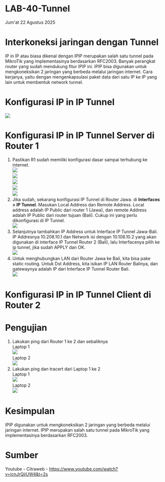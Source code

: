 # LAB-40-Tunnel  
Jum'at 22 Agustus 2025  
  
# Interkoneksi jaringan dengan Tunnel  
  IP in IP atau biasa dikenal dengan IPIP merupakan salah satu tunnel pada MikroTik yang implementasinya berdasarkan RFC2003. Banyak perangkat router yang sudah mendukung fitur IPIP ini. IPIP bisa digunakan untuk mengkoneksikan 2 jaringan yang berbeda melalui jaringan internet. Cara kerjanya, yaitu dengan mengenkapsulasi paket data dari satu IP ke IP yang lain untuk membentuk network tunnel.  

# Konfigurasi IP in IP Tunnel  
  
![](IMAGES/ipipipipip.png)  
  
# Konfigurasi IP in IP Tunnel Server di Router 1  
  
  1. Pastikan R1 sudah memiliki konfigurasi dasar sampai terhubung ke internet.  
![](IMAGES/client.png)  
![](IMAGES/addrlist.png)  
![](IMAGES/masq.png)  
![](IMAGES/pinggoogledotcom.png)  
![](IMAGES/cloudflare.png)  
  3. Jika sudah, sekarang konfigurasi IP Tunnel di Router Jawa. di **Interfaces > IP Tunnel**. Masukan Local Address dan Remote Address. Local address adalah IP Public dari router 1 (Jawa), dan remote Address adalah IP Public dari router tujuan (Bali). Cukup ini yang perlu dikonfigurasi di IP Tunnel.  
![](IMAGES/trowongan.png)  
  4. Selanjutnya tambahkan IP Address untuk Interface IP Tunnel Jawa-Bali. IP Addresnya 10.208.10.1 dan Network isi dengan 10.108.10.2 yang akan digunakan di interface IP Tunnel Router 2 (Bali), lalu Interfacenya pilih ke ip tunnel, jika sudah APPLY dan OK.  
![](IMAGES/ipint.png)  
  5. Untuk menghubungkan LAN dari Router Jawa ke Bali, kita bisa pake static routing. Untuk Dst Address, kita isikan IP LAN Router Balinya, dan gatewaynya adalah IP dari Interface IP Tunnel Router Bali.  
![](IMAGES/route.png)  
  
# Konfigurasi IP in IP Tunnel Client di Router 2  
  
# Pengujian  
1. Lakukan ping dari Router 1 ke 2 dan sebaliknya  
Laptop 1  
![](IMAGES/pingkaloramelanjutparttiga.png)  
Laptop 2  
![](IMAGES/)  
3. Lakukan ping dan tracert dari Laptop 1 ke 2  
Laptop 1  
![](IMAGES/pengujian.png)  
Laptop 2  
![](IMAGES/)  

# Kesimpulan  
  IPIP digunakan untuk mengkoneksikan 2 jaringan yang berbeda melalui jaringan internet. IPIP merupakan salah satu tunnel pada MikroTik yang implementasinya berdasarkan RFC2003.   
  
# Sumber
Youtube - Citraweb - https://www.youtube.com/watch?v=icnJrQjiUW4&t=2s  

